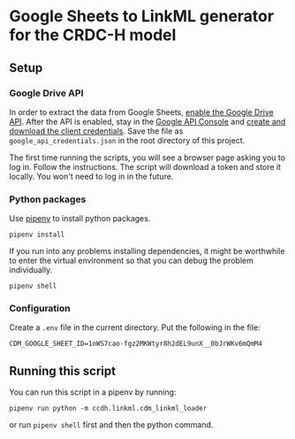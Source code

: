 # Google Sheets to LinkML generator for the CRDC-H model

## Setup

### Google Drive API

In order to extract the data from Google Sheets, [enable the Google Drive API](https://developers.google.com/drive/api/v3/enable-drive-api). After the API is enabled, stay in the [Google API Console](https://console.developers.google.com/) and [create and download the client credentials](https://www.iperiusbackup.net/en/how-to-enable-google-drive-api-and-get-client-credentials/). Save the file as `google_api_credentials.json` in the root directory of this project.

The first time running the scripts, you will see a browser page asking you to log in. Follow the instructions. The script will download a token and store it locally. You won't need to log in in the future.

### Python packages

Use [pipenv](https://github.com/pypa/pipenv#readme) to install python packages.

```
pipenv install
```

If you run into any problems installing dependencies, it might be worthwhile
to enter the virtual environment so that you can debug the problem individually.

```
pipenv shell
```

### Configuration

Create a `.env` file in the current directory. Put the following in the file:

```
CDM_GOOGLE_SHEET_ID=1oWS7cao-fgz2MKWtyr8h2dEL9unX__0bJrWKv6mQmM4
```

## Running this script

You can run this script in a pipenv by running:

```
pipenv run python -m ccdh.linkml.cdm_linkml_loader
```

or run `pipenv shell` first and then the python command.
